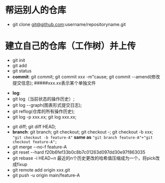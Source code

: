 # 帮运别人的仓库
- git clone git@github.com:username/repositoryname.git

# 建立自己的仓库（工作树）并上传
- git init
- git add    
- git status
- **commit**: git commit;  git commit xxx -m"cause; git commit --amend(修改提交信息);
#####xxx.xx表示某个单独文件
+ **log**: 
+ git log（当前状态的操作历史）;
+ git log --graph(图表形式提交日志);
+ git reflog(仓库的所有操作历史); 
+ git log -p xxx.xx;    git log xxx.xx; 
- git diff; git diff HEAD;  
- **branch**: git branch; git checkout; git checkout -; git checkout -b xxx; 
	```"git checkout -b feature-A"``` 
	**same as**
	```"git branch feature-A"+"git checkout feature-A";``` 
- git merge --no-f feature-A
- git reset --hard f20b6fef33b0c8b7c01263d097dd30e97f863035
- git rebase -i HEAD~n 最近的n个历史更改的哈希值压缩成为一个，将pick改成fixup
- git remote add origin xxx.git
- git push -u origin main/feature-A